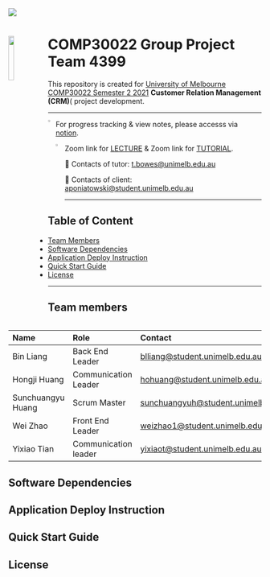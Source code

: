 <img src="https://images.unsplash.com/photo-1501776192086-602832fae6e6?ixid=MnwxMjA3fDB8MHxwaG90by1wYWdlfHx8fGVufDB8fHx8&ixlib=rb-1.2.1&auto=format&fit=crop&w=1350&q=80">

# <img src="https://cdn.freebiesupply.com/logos/large/2x/the-university-of-melbourne-logo-svg-vector.svg" width=15% align=left> COMP30022 Group Project Team 4399
This repository is created for [University of Melbourne](https://www.unimelb.edu.au) [COMP30022 Semester 2 2021](https://handbook.unimelb.edu.au/search) **Customer Relation Management (CRM)**( project development.

---

<img src="https://icons-for-free.com/iconfiles/png/512/notion-1324440204874385945.png" width=2.5% align="left">For progress tracking & view notes, please accesss via [notion]('https://www.notion.so/huangsunchuangyu/COMP30022-IT-Project-e0687c4d6a7b4ee18d164b25c9bc93d8').

<img src="https://img.icons8.com/nolan/512/zoom.png" width=3% align="left">Zoom link for [LECTURE](https://unimelb.zoom.us/j/86479689576?pwd=RUlIMnQ2dGlvMm45SUNwZU1zczNndz09) & Zoom link for [TUTORIAL](https://unimelb.zoom.us/j/82070226067?pwd=cVpwTGpMeTdPK2VrSk1QZ3NFaDhGZz09).

📩 Contacts of tutor: t.bowes@unimelb.edu.au

📧 Contacts of client: aponiatowski@student.unimelb.edu.au

---

## Table of Content
- [Team Members](#team-members)
- [Software Dependencies](#software-dependencies)
- [Application Deploy Instruction](#application-deploy-instruction)
- [Quick Start Guide](#quick-start-guide)
- [License](#license)

---

## Team members
| Name | Role | Contact | 
| :---- | :---- | :---- | 
| Bin Liang| Back End Leader | blliang@student.unimelb.edu.au | 
| Hongji Huang | Communication Leader | hohuang@student.unimelb.edu.au |
| Sunchuangyu Huang | Scrum Master | sunchuangyuh@student.unimelb.edu |
| Wei Zhao | Front End Leader | weizhao1@student.unimelb.edu.au |
| Yixiao Tian | Communication leader | yixiaot@student.unimelb.edu.au |

## Software Dependencies

## Application Deploy Instruction

## Quick Start Guide

## License


